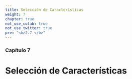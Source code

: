 ```yaml
---
title: Selección de Características
weight: 7
chapter: true
not_use_colab: true
not_use_twitter: true
pre: "<b>2.7 </b>"
---
```


### Capítulo 7

# Selección de Características

